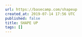 ```yaml
---
url: https://basecamp.com/shapeup
created_at: 2019-07-14 17:56 UTC
published: false
title: SHAPE UP
tags: []
---
```



